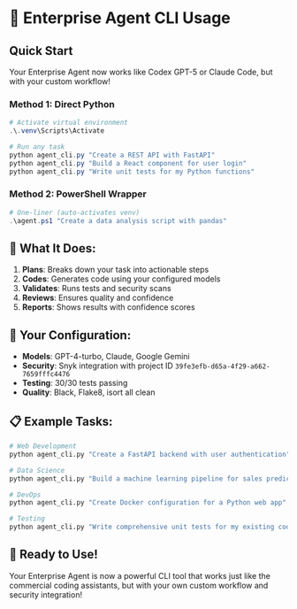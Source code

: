 # 🚀 Enterprise Agent CLI Usage

## Quick Start

Your Enterprise Agent now works like Codex GPT-5 or Claude Code, but with your custom workflow!

### **Method 1: Direct Python**
```powershell
# Activate virtual environment
.\.venv\Scripts\Activate

# Run any task
python agent_cli.py "Create a REST API with FastAPI"
python agent_cli.py "Build a React component for user login"
python agent_cli.py "Write unit tests for my Python functions"
```

### **Method 2: PowerShell Wrapper**
```powershell
# One-liner (auto-activates venv)
.\agent.ps1 "Create a data analysis script with pandas"
```

## 🎯 **What It Does:**

1. **Plans**: Breaks down your task into actionable steps
2. **Codes**: Generates code using your configured models
3. **Validates**: Runs tests and security scans
4. **Reviews**: Ensures quality and confidence
5. **Reports**: Shows results with confidence scores

## 🔧 **Your Configuration:**

- **Models**: GPT-4-turbo, Claude, Google Gemini
- **Security**: Snyk integration with project ID `39fe3efb-d65a-4f29-a662-7659fffc4476`
- **Testing**: 30/30 tests passing
- **Quality**: Black, Flake8, isort all clean

## 📋 **Example Tasks:**

```bash
# Web Development
python agent_cli.py "Create a FastAPI backend with user authentication"

# Data Science
python agent_cli.py "Build a machine learning pipeline for sales prediction"

# DevOps
python agent_cli.py "Create Docker configuration for a Python web app"

# Testing
python agent_cli.py "Write comprehensive unit tests for my existing code"
```

## 🚀 **Ready to Use!**

Your Enterprise Agent is now a powerful CLI tool that works just like the commercial coding assistants, but with your own custom workflow and security integration!


